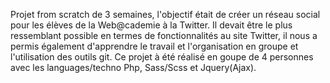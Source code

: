 Projet from scratch de 3 semaines, l'objectif était de créer un réseau social pour les élèves de la Web@cademie à la Twitter. Il devait être le plus ressemblant possible en termes de fonctionnalités au site Twitter, il nous a permis également d'apprendre le travail et l'organisation en groupe et l'utilisation des outils git. Ce projet à été réalisé en goupe de 4 personnes avec les languages/techno Php, Sass/Scss et Jquery(Ajax).
